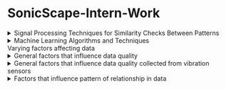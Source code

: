# SonicScape-Intern-Work
<details>
  <summary>Signal Processing Techniques for Similarity Checks Between Patterns</summary>
  
# Signal Processing Techniques for Similarity Checks Between Patterns

## Cross Correlation
- Measure of similarity of two series as a function of displacement of one relative to the other.
- Ranges from -1 to +1.

## Dynamic Time Warping (DTW)
- Compares two temporal sequences that don't perfectly sync up through mathematics.
- Uses adaptive time normalization to create a warping path for sequences with different lengths and speeds.
- Requires matching every index from the first sequence with one or more indices from the other sequence.

## Fast Fourier Transform (FFT)
- Decomposes the original sequence of length N into a series of short sequences.
- Transforms signals from the time domain to the frequency domain.
- Frequency components can be used to identify similarity.

## Wavelet Transform
- Efficient method for evaluating small waves.
- Includes two transformation techniques: Continuous Wavelet Transform (CWT) and Discrete Wavelet Transform (DWT).
- Decomposes a signal into a set of basis functions (wavelets) that can analyze at various scales.

## Short Time Fourier Transform (STFT)
- Computes the Fourier transform of short, overlapping windows of the signal to analyze frequency over time.
- Used to determine sinusoidal frequency and phase content of local sections of a signal.
- Provides a smoother and more accurate frequency spectrum compared to FFT.

## Autocorrelation
- Measures the similarity of a signal with a delayed version of itself to identify repeating patterns.
- Not appropriate for comparing two different signals.

## Spectral Coherence
- Measures coherence between two signals in the frequency domain to identify common frequency components.
- Commonly used to estimate power transfer between input and output of a linear system.
- Tests for similar frequency components to determine the degree of linear dependency between signals.

## Singular Value Decomposition (SVD)
- Decomposes the data matrix into its constituent parts to identify common patterns.

## Principal Component Analysis (PCA)
- Reduces the dimensionality of data while preserving information to identify similarity.
- Similar datasets will have similar principal components.

## Dynamic Mode Decomposition (DMD)
- Data-driven analysis decomposes complex, non-linear systems into modes revealing underlying patterns and dynamics through spectral analysis.
- Used for dimensionality reduction, pattern recognition, noise reduction, and anomaly detection.

## Empirical Mode Decomposition (EMD)
- Decomposes signals into a set of oscillatory components called Intrinsic Mode Functions (IMFs) to analyze similarities.
- Useful for non-stationary signals.
- Output remains in the time spectrum and is not based on sine waves like FFT.

## Envelope Analysis
- Targets amplitude variation in vibration signals.
- Steps include shifting the frequency range in the high-frequency band to the base band, filtering the frequency-shifted signal using a low-pass filter, and calculating the envelope signal of the filtered signal.

## Hilbert Transform
- Computes instantaneous frequency and amplitude of a signal to analyze similarity in the time-frequency domain.
- Imparts a phase shift of +90 or -90 degrees to every frequency component of a function.
- Used to remove rapid oscillations from a signal to produce a direct representation of the envelope.

## Cosine Similarity
- Measures similarity between different data points or signals by calculating the cosine of the angle between two signals.
- Measures similarity based on the orientation of the signal.

## Symbolic Aggregate Approximation (SAX)
- Approximates time series data as a sequence of symbols to reduce dimensionality while preserving important characteristics.
- Reduces index dimension by using the boundary distance measure, which is lower than the Euclidean distance.

## Symbolic Bispectra based Lempel Ziv Complexity
- Combines symbolic representation with bispectral analysis, which examines the interaction between different frequency components of data.

</details>

<details>
  <summary>Machine Learning Algorithms and Techniques</summary>

  # Machine Learning Techniques

## Machine Learning Types

1. **Supervised Learning**
   - A) Continuous target variable → Regression → House price prediction
   - B) Categorical target variable → Classification → Medical imaging

2. **Unsupervised Learning**
   - A) Clustering → Customer segmentation
   - B) Association → Market basket analysis

3. **Semi-Supervised Learning**
   - A) Categorical target variable
     - Classification → Text classification
     - Clustering → Lane finding on GPS data

4. **Reinforcement Learning**
   - A) Categorical target variable
     - Classification → Optimized marketing
   - B) No target variable available
     - Control → Driverless cars

## Machine Learning Models

1. **Linear Regression**
   - Data analysis technique that predicts the value of unknown data by using another related and known data.
   - Example: Real estate company wants to predict the selling prices of houses based on various factors.

2. **Ridge Regression**
   - Statistical regularization technique (L2 regularization). Adds a penalty to the cost function to reduce overfitting.

3. **Lasso Regression**
   - Statistical regularization technique (L1 regularization). Adds the absolute value of the magnitude of the coefficient as a penalty term to the loss function.

4. **Elastic Net Regression**
   - Linear regression technique that uses a penalty term as both L1 and L2 norms weighted by a parameter called alpha. Useful for datasets with many predictors and multicollinearity.

5. **Logistic Regression**
   - Used to find answers to questions that have two or more finite outcomes. Appropriate when the total count has an upper limit and initial growth is exponential. Used for binary classification where the sigmoid function takes input as independent variables.
   - Example: Marketing research firm uses it to predict the likelihood of a customer purchasing a product based on their age, income, and education level.

6. **Decision Tree**
   - Non-parametric supervised algorithm used for both classification and regression tasks. Represents a series of decisions and their possible consequences.
   - Example: Decision tree is like a flow chart that helps a person decide what to wear based on weather conditions.

7. **Random Forest**
   - Ensemble technique that combines the output of multiple decision trees to reach a single result. Can handle both classification and regression problems.
   - Example: Classifies whether an email is spam or not. For regression problems, uses features like size, number of bedrooms, location, and age to predict the selling price of houses based on these features.

8. **Gradient Boosting Machine**
   - Combines the predictions from multiple decision trees by building a model in a stage-wise manner from weak learners and improves by correcting errors of previous models.
   - Example: Used in financial forecasting to predict stock prices by combining multiple decision trees, with each iteration refining predictions based on errors from earlier models. Both random forest and gradient boosting are ensemble techniques.

9. **XGBoost**
   - Scalable distributed gradient boost that provides parallel tree boosting and is one of the most used libraries.
   - Features include regularization, parallel processing, handling missing values, tree pruning, and built-in cross-validation. Can be used in high-stakes applications like fraud detection.

10. **LightGBM**
    - Faster training speed and higher efficiency. Uses a histogram-based algorithm that buckets continuous feature values into discrete bins, which speeds up the training procedure and uses low memory usage.

11. **CatBoost**
    - Designed for use on problems like regression with a very large number of independent features. Offers the highest predictive accuracy but is computationally expensive.
    - Works with categorical data and gradient boosting, hence the name CatBoost.

12. **AdaBoost**
    - Combines multiple weak learners to create a strong classifier. Each model is trained with a weighted dataset emphasizing instances that the previous model misclassified.

13. **Support Vector Machine (SVM)**
    - Supervised machine learning algorithm that classifies data by finding an optimal line or hyperplane that maximizes the margin between classes in an N-dimensional space.
    - Trained using several kernel functions:
      - A) Linear kernel function
      - B) Quadratic kernel function
      - C) Gaussian radial basis kernel function
      - D) Multilayer perceptron kernel function
    - Example: Used for handwriting recognition, intrusion detection, email classification, etc. Provides high-quality results but can be slow for non-linear problems and big data.

14. **K-Nearest Neighbor (KNN)**
    - Machine learning algorithm that uses proximity to compare one data point with a set of data it was trained on and has memorized to make predictions.
    - The most commonly used distance metric is Euclidean distance, where the nearest neighbor is assigned based on sorted distances.
    - Small K values lead to low bias and high variance.

15. **Principal Component Analysis (PCA)**
    - Dimensionality reduction method often used to reduce the dimensionality of large datasets by transforming a large set of variables into a smaller one that still contains most of the information.

16. **Independent Component Analysis (ICA)**
    - Technique used to separate mixed signals into their independent sources.

17. **Non-Negative Matrix Factorization (NMF)**
    - Matrix V is factorized into W (basis matrix) and H (coefficient matrix). This method constrains entries to be non-negative and helps in rank reduction.
    - Example: Used in image processing where NMF decomposes the image to assist in feature extraction and noise reduction.

18. **Gaussian Mixture Model (GMM)**
    - Soft clustering technique used in unsupervised learning to determine the probability that a given data point belongs to a cluster. Estimates mean and covariance of the components.
    - Applications include anomaly detection, clustering, and density estimation.

19. **Hierarchical Clustering**
    - Algorithm that groups similar objects into clusters hierarchically. Ends with a set of clusters where each cluster is distinct from others, and objects within each cluster are broadly similar.
    - Example: Clustering four cars into two clusters based on car types like sedan and SUV.

20. **Mean Shift Clustering**
    - Shifts each data point towards the highest density of distribution points within a certain radius.

21. **Agglomerative Clustering**
    - Begins with N groups, each containing one entity, and then merges the two most similar groups at each stage until a single group containing all data is reached.

22. **Feedforward Neural Networks**
    - Information flows in only one direction from input nodes through hidden nodes to output nodes.
    - Consists of an input layer, hidden layers, and an output layer.
    - Example: Used for image classification where an image is input, and the model predicts the class label of the image.

23. **Convolutional Neural Networks (CNN)**
    - Includes convolutional layers, max-pooling layers, and fully connected layers. Used to detect and classify objects in an image.

24. **Recurrent Neural Networks (RNN)**
    - Output from the previous step is fed as input to the current step.
    - Example: Can create a language translator with an RNN that analyzes a sentence and correctly structures the words in a different language.

25. **Long Short-Term Memory (LSTM)**
    - Strong ability to learn and predict sequential data. Has input, forget, and output gates for processing sequences.
    - Applications include speech recognition, time series prediction, etc.

26. **Gated Recurrent Unit (GRU)**
    - Similar to LSTM but with a simpler architecture and fewer parameters. Designed to model sequential data by selectively remembering or forgetting information over time.

27. **Autoencoders**
    - Special type of neural network trained to copy input to output. Used for tasks like noise reduction in images to improve quality.

28. **Variational Autoencoder (VAE)**
    - Enhanced form of an autoencoder that uses regularization techniques to overcome overfitting and ensure desirable properties.

29. **Generative Adversarial Network (GAN)**
    - Learns to generate new data with the same statistics as a training set. Generates completely new images rather than just improving existing ones like autoencoders.

30. **Multi-Layer Perceptron (MLP)**
    - Neural network with multiple layers of nodes fully connected to each other. Used in natural language processing, image recognition, and speech recognition.

31. **Seq2Seq Model**
    - Attention model that allows the decoder to focus on the most relevant parts of the input sequence. Boosts accuracy in sequence-to-sequence tasks.

32. **Word Embedding Model**
    - Representation of words as vectors in a multi-dimensional space where the distance and direction between vectors reflect the similarity and relationship among corresponding words.

33. **ARIMA (AutoRegressive Integrated Moving Average)**
    - Time series analysis technique for forecasting future values based on past values. Uses lagged moving averages to smooth time series data.
    - Used in technical analysis to forecast future security prices.

34. **Seasonal ARIMA**
    - Extension of ARIMA that includes seasonality in addition to non-seasonal components.

35. **Dynamic Time Warping (DTW)**
    - Measure of similarity between two temporal sequences that may vary in speed. Replaces Euclidean distance by allowing many-to-one comparisons.

36. **Hidden Markov Model (HMM)**
    - Predicts future values based on current and previous values. Captures underlying patterns in sequential data.

37. **Naive Bayes**
    - Probabilistic classifier based on applying Bayes' theorem with naive assumptions between features. Assumes the presence of a particular feature in a class is independent of the presence of any other feature.


</details>
<summary>Varying factors affecting data </summary>

<details>
  <summary>General factors that influence data quality</summary>

  </details>

<details>
  <summary>General factors that influence data quality collected from vibration sensors</summary>
  
</details>

<details>
  <summary>Factors that influence pattern of relationship in data</summary>
  
</details>
</details>
